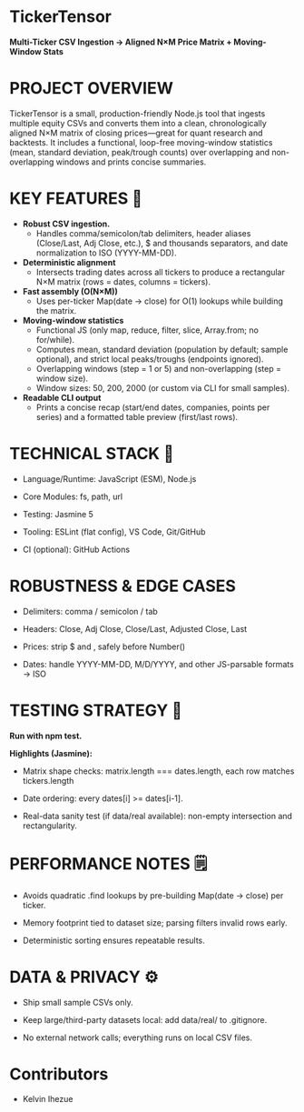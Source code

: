 # TickerTensor
**Multi-Ticker CSV Ingestion → Aligned N×M Price Matrix + Moving-Window Stats**

# PROJECT OVERVIEW
TickerTensor is a small, production-friendly Node.js tool that ingests multiple equity CSVs and converts them into a clean, chronologically aligned N×M matrix of closing prices—great for quant research and backtests.
It includes a functional, loop-free moving-window statistics (mean, standard deviation, peak/trough counts) over overlapping and non-overlapping windows and prints concise summaries.

# KEY FEATURES 🔑
* **Robust CSV ingestion.**
  - Handles comma/semicolon/tab delimiters, header aliases (Close/Last, Adj Close, etc.), $ and thousands separators, and date normalization to ISO (YYYY-MM-DD).
* **Deterministic alignment**
  - Intersects trading dates across all tickers to produce a rectangular N×M matrix (rows = dates, columns = tickers).
* **Fast assembly (O(N×M))**
  - Uses per-ticker Map(date → close) for O(1) lookups while building the matrix.
* **Moving-window statistics**
  - Functional JS (only map, reduce, filter, slice, Array.from; no for/while).
  - Computes mean, standard deviation (population by default; sample optional), and strict local peaks/troughs (endpoints ignored).
  - Overlapping windows (step = 1 or 5) and non-overlapping (step = window size).
  - Window sizes: 50, 200, 2000 (or custom via CLI for small samples).
* **Readable CLI output**
  - Prints a concise recap (start/end dates, companies, points per series) and a formatted table preview (first/last rows).


# TECHNICAL STACK 🧱

- Language/Runtime: JavaScript (ESM), Node.js

- Core Modules: fs, path, url

- Testing: Jasmine 5

- Tooling: ESLint (flat config), VS Code, Git/GitHub

- CI (optional): GitHub Actions

# ROBUSTNESS & EDGE CASES

- Delimiters: comma / semicolon / tab

- Headers: Close, Adj Close, Close/Last, Adjusted Close, Last

- Prices: strip $ and , safely before Number()

- Dates: handle YYYY-MM-DD, M/D/YYYY, and other JS-parsable formats → ISO


# TESTING STRATEGY 🧪

**Run with npm test.**

**Highlights (Jasmine):**

- Matrix shape checks: matrix.length === dates.length, each row matches tickers.length

- Date ordering: every dates[i] >= dates[i-1].

- Real-data sanity test (if data/real available): non-empty intersection and rectangularity.


# PERFORMANCE NOTES 🗒️

- Avoids quadratic .find lookups by pre-building Map(date → close) per ticker.

- Memory footprint tied to dataset size; parsing filters invalid rows early.

- Deterministic sorting ensures repeatable results.


# DATA & PRIVACY ⚙️

- Ship small sample CSVs only.

- Keep large/third-party datasets local: add data/real/ to .gitignore.

- No external network calls; everything runs on local CSV files.


# Contributors 
- Kelvin Ihezue

